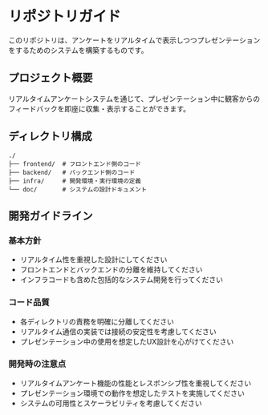 # リポジトリガイド

このリポジトリは、アンケートをリアルタイムで表示しつつプレゼンテーションをするためのシステムを構築するものです。

## プロジェクト概要

リアルタイムアンケートシステムを通じて、プレゼンテーション中に観客からのフィードバックを即座に収集・表示することができます。

## ディレクトリ構成

```
./
├── frontend/  # フロントエンド側のコード
├── backend/   # バックエンド側のコード  
├── infra/     # 開発環境・実行環境の定義
└── doc/       # システムの設計ドキュメント
```

## 開発ガイドライン

### 基本方針
- リアルタイム性を重視した設計にしてください
- フロントエンドとバックエンドの分離を維持してください
- インフラコードも含めた包括的なシステム開発を行ってください

### コード品質
- 各ディレクトリの責務を明確に分離してください
- リアルタイム通信の実装では接続の安定性を考慮してください
- プレゼンテーション中の使用を想定したUX設計を心がけてください

### 開発時の注意点
- リアルタイムアンケート機能の性能とレスポンシブ性を重視してください
- プレゼンテーション環境での動作を想定したテストを実施してください
- システムの可用性とスケーラビリティを考慮してください